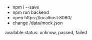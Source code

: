 * npm i --save
* npm run backend
* open https://localhost:8080/
* change /data/mock.json

available status: unknow, passed, failed
